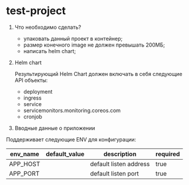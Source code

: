 # test-project

1. Что необходимо сделать?
   - упаковать данный проект в контейнер;
   - размер конечного image не должен превышать 200МБ;
   - написать helm chart;
2. Helm chart
   
    Результирующий Helm Chart должен включать в себя следующие API объекты:
      - deployment
      - ingress
      - service
      - servicemonitors.monitoring.coreos.com
      - cronjob
3. Вводные данные о приложении

Поддерживает следующие ENV для конфигурации:


| env_name | default_value | description            | required |
| -------- | ------------- | ---------------------- | -------- |
| APP_HOST |               | default listen address | true     |
| APP_PORT |               | default listen port    | true     |
